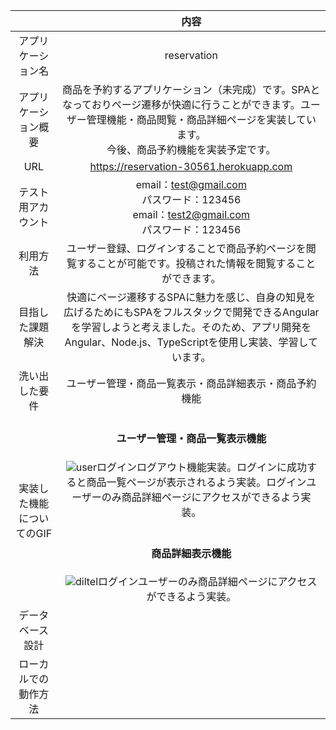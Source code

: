 |  |内容 | 
|:-----------:|:------------:|
| アプリケーション名      | reservation |
| アプリケーション概要 |商品を予約するアプリケーション（未完成）です。SPAとなっておりページ遷移が快適に行うことができます。ユーザー管理機能・商品閲覧・商品詳細ページを実装しています。<br>今後、商品予約機能を実装予定です。|
| URL |https://reservation-30561.herokuapp.com|
| テスト用アカウント  |  email：test@gmail.com<br>パスワード：123456 <br>email：test2@gmail.com<br>パスワード：123456|
| 利用方法   | ユーザー登録、ログインすることで商品予約ページを閲覧することが可能です。投稿された情報を閲覧することができます。 |
| 目指した課題解決   | 快適にページ遷移するSPAに魅力を感じ、自身の知見を広げるためにもSPAをフルスタックで開発できるAngularを学習しようと考えました。そのため、アプリ開発をAngular、Node.js、TypeScriptを使用し実装、学習しています。|
| 洗い出した要件|ユーザー管理・商品一覧表示・商品詳細表示・商品予約機能|
| 実装した機能についてのGIF|<h4>ユーザー管理・商品一覧表示機能</h4>![user](https://gyazo.com/d6d03518345b1bf0f2d4055b000497c4.gif)ログインログアウト機能実装。ログインに成功すると商品一覧ページが表示されるよう実装。ログインユーザーのみ商品詳細ページにアクセスができるよう実装。<br><br><h4>商品詳細表示機能</h4>![diltel](hhttps://gyazo.com/3358a717c6860bb332b330259bd7ab81.gif)ログインユーザーのみ商品詳細ページにアクセスができるよう実装。|
| データベース設計|	|
| ローカルでの動作方法||